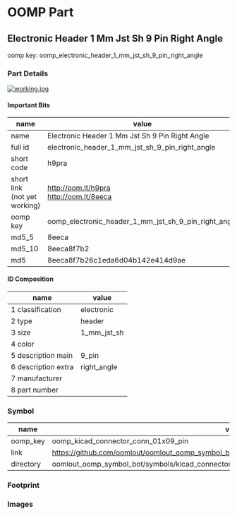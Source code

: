 # OOMP Part  
## Electronic Header 1 Mm Jst Sh 9 Pin Right Angle  
  
oomp key: oomp_electronic_header_1_mm_jst_sh_9_pin_right_angle  
  
### Part Details  
  
[![working.jpg](working_600.jpg)](working.jpg)  
  
#### Important Bits  
| name | value | 
| --- | --- | 
| name | Electronic Header 1 Mm Jst Sh 9 Pin Right Angle | 
| full id | electronic_header_1_mm_jst_sh_9_pin_right_angle | 
| short code | h9pra | 
| short link<br>(not yet working) | http://oom.lt/h9pra<br>http://oom.lt/8eeca | 
| oomp key | oomp_electronic_header_1_mm_jst_sh_9_pin_right_angle | 
| md5_5 | 8eeca | 
| md5_10 | 8eeca8f7b2 | 
| md5 | 8eeca8f7b26c1eda6d04b142e414d9ae | 
#### ID Composition  
| name | value | 
| --- | --- | 
| 1 classification | electronic | 
| 2 type | header | 
| 3 size | 1_mm_jst_sh | 
| 4 color |  | 
| 5 description main | 9_pin | 
| 6 description extra | right_angle | 
| 7 manufacturer |  | 
| 8 part number |  | 
### Symbol  
| name | value | 
| --- | --- | 
| oomp_key | oomp_kicad_connector_conn_01x09_pin | 
| link | https://github.com/oomlout/oomlout_oomp_symbol_bot/tree/main/symbols/kicad_connector_conn_01x09_pin | 
| directory | oomlout_oomp_symbol_bot/symbols/kicad_connector_conn_01x09_pin//working/working.kicad_sym | 
### Footprint  
### Images  
